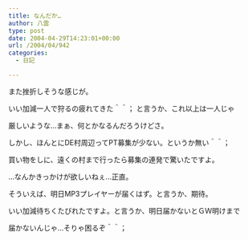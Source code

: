 ```yaml
---
title: なんだか…
author: 八雲
type: post
date: 2004-04-29T14:23:01+00:00
url: /2004/04/942
categories:
  - 日記

---
```

また挫折しそうな感じが。
  
いい加減一人で狩るの疲れてきた＾＾； と言うか、これ以上は一人じゃ
  
厳しいような…まぁ、何とかなるんだろうけどさ。
  
しかし、ほんとにDE村周辺ってPT募集が少ない。というか無い＾＾；
  
買い物をしに、遠くの村まで行ったら募集の連発で驚いたですよ。
  
…なんかきっかけが欲しいねぇ…正直。

そういえば、明日MP3プレイヤーが届くはず。と言うか、期待。
  
いい加減待ちくたびれたですよ。と言うか、明日届かないとＧＷ明けまで
  
届かないんじゃ…そりゃ困るぞ＾＾；